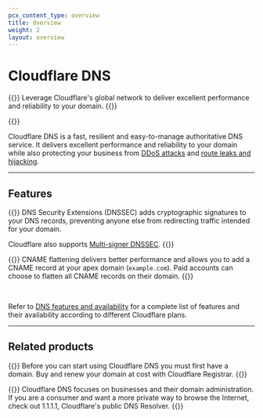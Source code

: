 ```yaml
---
pcx_content_type: overview
title: Overview
weight: 2
layout: overview
---
```


# Cloudflare DNS

{{<description>}}
Leverage Cloudflare's global network to deliver excellent performance and reliability to your domain.
{{</description>}}

{{<plan type="all">}}

Cloudflare DNS is a fast, resilient and easy-to-manage authoritative DNS service. It delivers excellent performance and reliability to your domain while also protecting your business from [DDoS attacks](https://www.cloudflare.com/learning/ddos/what-is-a-ddos-attack/) and [route leaks and hijacking](https://www.cloudflare.com/learning/security/glossary/bgp-hijacking/).

---

## Features

{{<feature header="DNSSEC" href="/dns/dnssec/">}}
DNS Security Extensions (DNSSEC) adds cryptographic signatures to your DNS records, preventing anyone else from redirecting traffic intended for your domain.

Cloudflare also supports [Multi-signer DNSSEC](/dns/dnssec/multi-signer-dnssec/).
{{</feature>}}

{{<feature header="CNAME flattening" href="/dns/cname-flattening/">}}
CNAME flattening delivers better performance and allows you to add a CNAME record at your apex domain (`example.com`). Paid accounts can choose to flatten all CNAME records on their domain.
{{</feature>}}

<br />

Refer to [DNS features and availability](/dns/reference/all-features/) for a complete list of features and their availability according to different Cloudflare plans.

---
 
## Related products
 
{{<related header="Registrar" href="/registrar/" product="registrar">}}
Before you can start using Cloudflare DNS you must first have a domain. Buy and renew your domain at cost with Cloudflare Registrar.
{{</related>}}

{{<related header="DNS Resolver" href="/1.1.1.1/" product="1.1.1.1">}}
Cloudflare DNS focuses on businesses and their domain administration. If you are a consumer and want a more private way to browse the Internet, check out 1.1.1.1, Cloudflare's public DNS Resolver.
{{</related>}}
